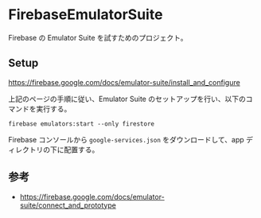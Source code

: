 # FirebaseEmulatorSuite

Firebase の Emulator Suite を試すためのプロジェクト。

## Setup

https://firebase.google.com/docs/emulator-suite/install_and_configure

上記のページの手順に従い、Emulator Suite のセットアップを行い、以下のコマンドを実行する。

```
firebase emulators:start --only firestore
```

Firebase コンソールから `google-services.json` をダウンロードして、app ディレクトリの下に配置する。

## 参考

- https://firebase.google.com/docs/emulator-suite/connect_and_prototype
